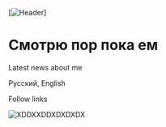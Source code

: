 [![Header](https://www.shutterstock.com/image-illustration/russian-imperial-flag-doubleheaded-eagle-260nw-2324728391.jpg)]

# Смотрю пор пока ем

Latest news about me

Русский, English

Follow links

![XDDXXDDXDXDXDX](https://img.shields.io/badge/just%20the%20message-8A2BE2)
